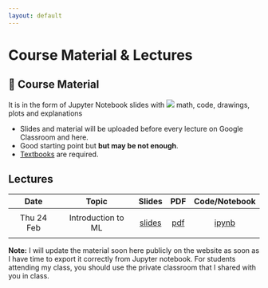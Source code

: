 ```yaml
---
layout: default
---
```


# Course Material & Lectures <a name="material"></a>

## 📖 Course Material 

It is in the form of Jupyter Notebook slides with <img src="https://render.githubusercontent.com/render/math?math=\LaTeX"> math, code, drawings, plots and explanations

- Slides and material will be uploaded before every lecture on Google Classroom and here.
 - Good starting point but **but may be not enough**.
 - [Textbooks](textbooks) are required.

## Lectures

**Date**	   | **Topic** 			| **Slides** 	 	| **PDF** 		  | **Code/Notebook** |
:------------: | :------------: 	| :------------: 	|  :------------: | :------------:
| 			   |                	|                	|                 |                	
Thu 24 Feb     | Introduction to ML | [slides](#) 	 	|  [pdf](#)       | [ipynb](#)                	 
| 			   |                	|                	|                 |                	


**Note:** I will update the material soon here publicly on the website as soon as I have time to export it correctly from Jupyter notebook. For students attending my class, you should use the private classroom that I shared with you in class.